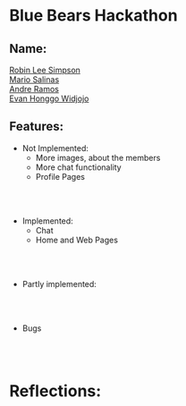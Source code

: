 
# Blue Bears Hackathon

## Name: 

<ins> Robin Lee Simpson  </ins><br />
<ins> Mario Salinas </ins><br />
<ins> Andre Ramos</ins><br />
<ins> Evan Honggo Widjojo </ins><br />


## Features:

- Not Implemented:
    - More images, about the members
    - More chat functionality
    - Profile Pages

<br><br>

- Implemented:
    - Chat
    - Home and Web Pages

<br><br>

- Partly implemented:


<br><br>

- Bugs



<br><br>

# Reflections:


<br/><br/>


